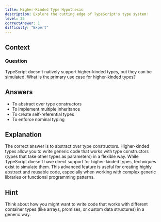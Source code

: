 ```yaml
---
title: Higher-Kinded Type Hypothesis
description: Explore the cutting edge of TypeScript's type system!
level: 25
correctAnswer: 1
difficulty: "Expert"
---
```


## Context

### Question
TypeScript doesn't natively support higher-kinded types, but they can be simulated. What is the primary use case for higher-kinded types?

## Answers
- To abstract over type constructors
- To implement multiple inheritance
- To create self-referential types
- To enforce nominal typing

## Explanation
The correct answer is to abstract over type constructors. Higher-kinded types allow you to write generic code that works with type constructors (types that take other types as parameters) in a flexible way. While TypeScript doesn't have direct support for higher-kinded types, techniques exist to simulate them. This advanced feature is useful for creating highly abstract and reusable code, especially when working with complex generic libraries or functional programming patterns.

## Hint
Think about how you might want to write code that works with different container types (like arrays, promises, or custom data structures) in a generic way.

